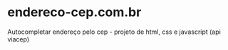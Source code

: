 # endereco-cep.com.br

Autocompletar endereço pelo cep - projeto de html, css e javascript (api viacep)
